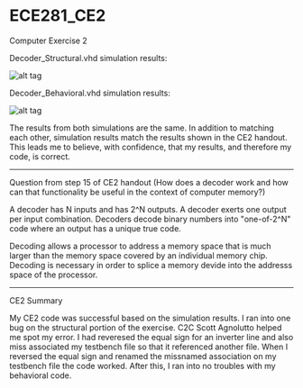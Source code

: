 ECE281_CE2
==========

Computer Exercise 2

Decoder_Structural.vhd simulation results:

![alt tag](https://raw.github.com/John-Rios/ECE281_CE2/blob/master/Decoder_Structural.png)

Decoder_Behavioral.vhd simulation results:

![alt tag](https://raw.github.com/John-Rios/ECE281_CE2/blob/master/Decoder_Behavioral.png)

The results from both simulations are the same. In addition to matching each other, simulation results 
match the results shown in the CE2 handout. This leads me to believe, with confidence, that my results, 
and therefore my code, is correct. 

_______________________________________________________________________________________________________

Question from step 15 of CE2 handout
(How does a decoder work and how can that functionality be useful in the context of computer memory?)

A decoder has N inputs and has 2^N outputs. A decoder exerts one output per input combination. Decoders 
decode binary numbers into "one-of-2^N" code where an output has a unique true code.

Decoding allows a processor to address a memory space that is much larger than the memory space covered 
by an individual memory chip. Decoding is necessary in order to splice a memory devide into the addresss 
space of the processor. 

________________________________________________________________________________________________________

CE2 Summary

My CE2 code was successful based on the simulation results. I ran into one bug on the structural portion
of the exercise. C2C Scott Agnolutto helped me spot my error. I had reveresed the equal sign for an inverter
line and also miss associated my testbench file so that it referenced another file. When I reversed the equal
sign and renamed the missnamed association on my testbench file the code worked. After this, I ran into no 
troubles with my behavioral code. 
